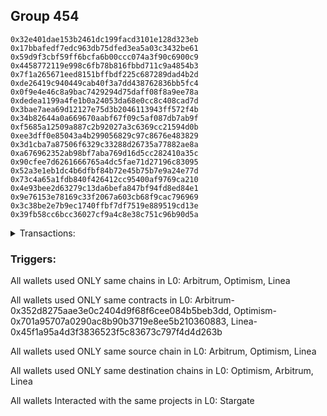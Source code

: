 ## Group 454

```0x0dc59fc2c4a01a109b996ab2f3675f381e16e033
0x32e401dae153b2461dc199facd3101e128d323eb
0x17bbafedf7edc963db75dfed3ea5a03c3432be61
0x59d9f3cbf59ff6bcfa6b00ccc074a3f90c6900c9
0x4458772119e998c6fb78b816fbbd711c9a4854b3
0x7f1a265671eed8151bffbdf225c687289dad4b2d
0xde26419c940449cab40f3a7dd438762836bb5fc4
0x0f9e4e46c8a9bac7429294d75daff08f8a9ee78a
0xdedea1199a4fe1b0a24053da68e0cc8c408cad7d
0x3bae7aea69d12127e75d3b2046113943ff572f4b
0x34b82644a0a669670aabf67f09c5af087db7ab9f
0xf5685a12509a887c2b92027a3c6369cc21594d0b
0xee3dff0e85043a4b299056829c97c8676e483829
0x3d1cba7a87506f6329c33288d26735a77882ae8a
0xa676962352ab98bf7aba769d16d5cc282410a35c
0x90cfee7d6261666765a4dc5fae71d27196c83095
0x52a3e1eb1dc4b6dfbf84b72e45b75b7e9a24e77d
0x73c4a65a1fdb840f426412cc95400af9769ca210
0x4e93bee2d63279c13da6befa847bf94fd8ed84e1
0x9e76153e78169c33f2067a603cb68f9cac796969
0x3c38be2e7b9ec1740ffbf7df7519e889519cd13e
0x39fb58cc6bcc36027cf9a4c8e38c751c96b90d5a
```
<details>
<summary>Transactions:</summary>

Hashes: 

Wallet: 0x0dc59fc2c4a01a109b996ab2f3675f381e16e033

       Hash: 0xbda322b9a95d2430aa815d4866fc13a61967e449c3508beee1a7a0d2dc1bb27a
         - source chain: Arbitrum
         - destination chain: Optimism
         - project: Stargate
         - contract: 0x352d8275aae3e0c2404d9f68f6cee084b5beb3dd
         - value USD: 84.067376823
       Hash: 0x27ebff465b963be57e94f02b296d888cd49659b0e385c6fb1eff070d193f14ce
         - source chain: Optimism
         - destination chain: Arbitrum
         - project: Stargate
         - contract: 0x701a95707a0290ac8b90b3719e8ee5b210360883
         - value USD: 62.851513696
       Hash: 0xe39e86b359b18c3667287f3bd730d12a809e9d3c5c2616cf4bc9ca2dffd5fe72
         - source chain: Arbitrum
         - destination chain: Optimism
         - project: Stargate
         - contract: 0x352d8275aae3e0c2404d9f68f6cee084b5beb3dd
         - value USD: 69.262746998
       Hash: 0x28183c75424164862fb6d3f6c404d8a5e997f810046ad50cf1c84bcbd1823819
         - source chain: Arbitrum
         - destination chain: Optimism
         - project: Stargate
         - contract: 0x352d8275aae3e0c2404d9f68f6cee084b5beb3dd
         - value USD: 764.629301806
       Hash: 0x6592449d3838eae8d13720f2434eae21ce957da64b3fbec5f45b229b5f7ada0f
         - source chain: Optimism
         - destination chain: Arbitrum
         - project: Stargate
         - contract: 0x701a95707a0290ac8b90b3719e8ee5b210360883
         - value USD: 737.972095389
       Hash: 0x0ecc4beb1ddf1392ad02e6234a385a052424c40abd3aaa72ddd53cce5b2c35ee
         - source chain: Linea
         - destination chain: Arbitrum
         - project: Stargate
         - contract: 0x45f1a95a4d3f3836523f5c83673c797f4d4d263b
         - value USD: 653.962409442
       Hash: 0xc14cf0686ffd6f58d87336ffd7bc86fa8b01c80652f3ec3ea9f5927885c44eee
         - source chain: Linea
         - destination chain: Arbitrum
         - project: Stargate
         - contract: 0x45f1a95a4d3f3836523f5c83673c797f4d4d263b
         - value USD: 28.134121296
       Hash: 0x9870f6cbfde8e49257d9187dfe5d0b029f90190b0cdd063cb54311b365825101
         - source chain: Arbitrum
         - destination chain: Linea
         - project: Stargate
         - contract: 0x352d8275aae3e0c2404d9f68f6cee084b5beb3dd
         - value USD: 29.145114421
       Hash: 0x314c6cc4487b27492ae5d106bff3389e41be0f1c3292199f0a76dd0a9da8971a
         - source chain: Arbitrum
         - destination chain: Linea
         - project: Stargate
         - contract: 0x352d8275aae3e0c2404d9f68f6cee084b5beb3dd
         - value USD: 75.194348755
Wallet: 0x32e401dae153b2461dc199facd3101e128d323eb

       Hash:0xa7df963ea1cd932ab533bf67c36316021882ee61ed3be29f8b73d9fff91f7c92
         - source chain: Arbitrum
         - destination chain: Optimism
         - project: Stargate
         - contract: 0x352d8275aae3e0c2404d9f68f6cee084b5beb3dd
         - value USD: 483.387416734
       Hash:0x36b42daee56d68f7eeea3d0dad5467ff1d67bb81d5b1ea4e5026811b52ff64a6
         - source chain: Optimism
         - destination chain: Arbitrum
         - project: Stargate
         - contract: 0x701a95707a0290ac8b90b3719e8ee5b210360883
         - value USD: 279.378143809
       Hash:0xbfa125a2e3a0b50c3515b1bdb2076be5b128b337ee2953957f42e220cd265b04
         - source chain: Arbitrum
         - destination chain: Optimism
         - project: Stargate
         - contract: 0x352d8275aae3e0c2404d9f68f6cee084b5beb3dd
         - value USD: 270.594688843
       Hash:0xcdd74c843dcc8b7e0ce94e1a5fbe6f39c484bbde73514fac6aa44d0a9e273381
         - source chain: Optimism
         - destination chain: Arbitrum
         - project: Stargate
         - contract: 0x701a95707a0290ac8b90b3719e8ee5b210360883
         - value USD: 287.321205468
       Hash:0x3ec8c1626fc81c1025fe61c05f37e8d6d3d0fee4082689dc4c265dc6cfe2eaff
         - source chain: Arbitrum
         - destination chain: Optimism
         - project: Stargate
         - contract: 0x352d8275aae3e0c2404d9f68f6cee084b5beb3dd
         - value USD: 309.859657625
       Hash:0x48bc92a2cb326f6e773153fc9b5bb09d9e1da868eaa395c87bc6fa2fb099eb45
         - source chain: Arbitrum
         - destination chain: Optimism
         - project: Stargate
         - contract: 0x352d8275aae3e0c2404d9f68f6cee084b5beb3dd
         - value USD: 832.381265257
       Hash:0x802517abf8fabe9c7e208ee2800bb02de6fcfabce8e0b8002f0c8db9ee792e3a
         - source chain: Optimism
         - destination chain: Arbitrum
         - project: Stargate
         - contract: 0x701a95707a0290ac8b90b3719e8ee5b210360883
         - value USD: 803.191710809
       Hash:0xa238c8026e95cc383b7b275b5c9da52e278a4c4f25e5b53fb747ebdfe1a0b2a7
         - source chain: Linea
         - destination chain: Arbitrum
         - project: Stargate
         - contract: 0x45f1a95a4d3f3836523f5c83673c797f4d4d263b
         - value USD: 770.854241082
       Hash:0x74de8bbc412f3fc10020f1dc039c96a09c5fc31f83ba43927136cff1842f4d2c
         - source chain: Linea
         - destination chain: Arbitrum
         - project: Stargate
         - contract: 0x45f1a95a4d3f3836523f5c83673c797f4d4d263b
         - value USD: 27.353663297
       Hash:0x9fd4223a0f6c8a49f34bfaacf882dfcff101600cdc99c785d14c871df1045fc4
         - source chain: Arbitrum
         - destination chain: Linea
         - project: Stargate
         - contract: 0x352d8275aae3e0c2404d9f68f6cee084b5beb3dd
         - value USD: 25.294566764
       Hash:0xff9e5e5b22e2ef5f27b693f5eeecd50df0deaba80c6b6571894b862da67bbeca
         - source chain: Arbitrum
         - destination chain: Linea
         - project: Stargate
         - contract: 0x352d8275aae3e0c2404d9f68f6cee084b5beb3dd
         - value USD: 59.958350234
Wallet: 0x17bbafedf7edc963db75dfed3ea5a03c3432be61

       Hash:0x1c65855df9060767f79e0584baad140dff3d3e27d8c492e010580977c8ce082e
         - source chain: Arbitrum
         - destination chain: Optimism
         - project: Stargate
         - contract: 0x352d8275aae3e0c2404d9f68f6cee084b5beb3dd
         - value USD: 420.336884116
       Hash:0xc4c030718d6827e5765b9a53731fbd34240eff2dcb62f4f949521d4c6c2dac19
         - source chain: Optimism
         - destination chain: Arbitrum
         - project: Stargate
         - contract: 0x701a95707a0290ac8b90b3719e8ee5b210360883
         - value USD: 186.252095873
       Hash:0xe43b7515effc83cbd521cfbc7f2c5f4ad766e2198c8e7a77ed5cfc488a330a15
         - source chain: Arbitrum
         - destination chain: Optimism
         - project: Stargate
         - contract: 0x352d8275aae3e0c2404d9f68f6cee084b5beb3dd
         - value USD: 223.940432146
       Hash:0xaf7057ef99b41d3ab30ddaf6ab21c4230aeaafe98e7fad4a981f4c64f4930cf5
         - source chain: Optimism
         - destination chain: Arbitrum
         - project: Stargate
         - contract: 0x701a95707a0290ac8b90b3719e8ee5b210360883
         - value USD: 269.363630126
       Hash:0x3754ef4ff9101d7dd0c70ed7a36c968ff3683e172585ff8e42a99ddcb0eaf400
         - source chain: Arbitrum
         - destination chain: Optimism
         - project: Stargate
         - contract: 0x352d8275aae3e0c2404d9f68f6cee084b5beb3dd
         - value USD: 300.746138283
       Hash:0x0e70ef1dcdf35cdf43fb6ce23ff997bc4555ee080488c361f2c3ab427ff95441
         - source chain: Arbitrum
         - destination chain: Optimism
         - project: Stargate
         - contract: 0x352d8275aae3e0c2404d9f68f6cee084b5beb3dd
         - value USD: 764.629301806
       Hash:0x91461d5d311593fc939879cbe7fffa0d3fd1563478d3432104b092f0dadeb2a2
         - source chain: Optimism
         - destination chain: Arbitrum
         - project: Stargate
         - contract: 0x701a95707a0290ac8b90b3719e8ee5b210360883
         - value USD: 741.709609167
       Hash:0x32e8ec9971d2f709a08256141c885715a0f0ec7d35d945b0c5e31db9ad537beb
         - source chain: Linea
         - destination chain: Arbitrum
         - project: Stargate
         - contract: 0x45f1a95a4d3f3836523f5c83673c797f4d4d263b
         - value USD: 666.599364214
       Hash:0x7ed638a0083b057afb4aa93a2cf8b3217cda58d6326a5a413162979531993816
         - source chain: Linea
         - destination chain: Arbitrum
         - project: Stargate
         - contract: 0x45f1a95a4d3f3836523f5c83673c797f4d4d263b
         - value USD: 28.916351187
       Hash:0x6b088ceaad1fc1f75c506b1233f55613ade9cda12cb4d266f359ccec12ea6443
         - source chain: Arbitrum
         - destination chain: Linea
         - project: Stargate
         - contract: 0x352d8275aae3e0c2404d9f68f6cee084b5beb3dd
         - value USD: 26.282936975
       Hash:0x4ff494b2122d457b679a172a354c827427119a2a1ed4e3d9c00efb6ba279370c
         - source chain: Arbitrum
         - destination chain: Linea
         - project: Stargate
         - contract: 0x352d8275aae3e0c2404d9f68f6cee084b5beb3dd
         - value USD: 54.041937413
Wallet: 0x59d9f3cbf59ff6bcfa6b00ccc074a3f90c6900c9

       Hash:0x43a776632a1c837998e99eda239c628b6b26bcb8d356e6cd87873fd7f2d4ec11
         - source chain: Arbitrum
         - destination chain: Optimism
         - project: Stargate
         - contract: 0x352d8275aae3e0c2404d9f68f6cee084b5beb3dd
         - value USD: 399.320039911
       Hash:0xc1d9de4c9620fc80fcbded472cb03fa40952fd3aea849573d98ad2924acd5243
         - source chain: Optimism
         - destination chain: Arbitrum
         - project: Stargate
         - contract: 0x701a95707a0290ac8b90b3719e8ee5b210360883
         - value USD: 204.87730546
       Hash:0x965297366703bdfd80f7d20c52e9f5749087d96ee0f0ad4ffa084c037a8d00e1
         - source chain: Arbitrum
         - destination chain: Optimism
         - project: Stargate
         - contract: 0x352d8275aae3e0c2404d9f68f6cee084b5beb3dd
         - value USD: 205.278729467
       Hash:0xae3ad15c5bfe9b9b0e457fdd2a7fa2c1bba6430a4b24b0088570d9f9f7187376
         - source chain: Optimism
         - destination chain: Arbitrum
         - project: Stargate
         - contract: 0x701a95707a0290ac8b90b3719e8ee5b210360883
         - value USD: 224.469691772
       Hash:0x9a4ffe75e3cef12d861b9f0de0e5f52d3278dae146097252e6efdce796b24202
         - source chain: Arbitrum
         - destination chain: Optimism
         - project: Stargate
         - contract: 0x352d8275aae3e0c2404d9f68f6cee084b5beb3dd
         - value USD: 229.660687416
       Hash:0x9b8e1f83b76d80ce6711dd98362c242b87006d89fd20c1c93ab18c7d49d612f3
         - source chain: Arbitrum
         - destination chain: Optimism
         - project: Stargate
         - contract: 0x352d8275aae3e0c2404d9f68f6cee084b5beb3dd
         - value USD: 810.119905837
       Hash:0x29eda59f804ae4f7cb94425016bac7b3f8c656b7c30d9ff5f70abcedbee566e2
         - source chain: Optimism
         - destination chain: Arbitrum
         - project: Stargate
         - contract: 0x701a95707a0290ac8b90b3719e8ee5b210360883
         - value USD: 781.701006587
       Hash:0xe961bb78c2367d3776b9950712a7ea60ee3f924f8876b83ff8903057c9f8c2d1
         - source chain: Linea
         - destination chain: Arbitrum
         - project: Stargate
         - contract: 0x45f1a95a4d3f3836523f5c83673c797f4d4d263b
         - value USD: 687.134415718
       Hash:0xaa758146239690de3b02cf26d6d29140b2928989687bd2b10a9d02fb425b4f0e
         - source chain: Linea
         - destination chain: Arbitrum
         - project: Stargate
         - contract: 0x45f1a95a4d3f3836523f5c83673c797f4d4d263b
         - value USD: 27.353132997
       Hash:0xd93a9a0f789bd89bd98f0b99429d450a38562b7660e915efdd52d6d27fdce22e
         - source chain: Arbitrum
         - destination chain: Linea
         - project: Stargate
         - contract: 0x352d8275aae3e0c2404d9f68f6cee084b5beb3dd
         - value USD: 25.954289072
       Hash:0x3f2753aed69dcf199aaa41baa206d88ff3bbf9c1712dd95bae4263528ed5f640
         - source chain: Arbitrum
         - destination chain: Linea
         - project: Stargate
         - contract: 0x352d8275aae3e0c2404d9f68f6cee084b5beb3dd
         - value USD: 68.301223619
Wallet: 0x4458772119e998c6fb78b816fbbd711c9a4854b3

       Hash:0x3f73e506f1a28f64c3e68f81f0364d765632bcc3df42869932222e2c5740a1b0
         - source chain: Arbitrum
         - destination chain: Optimism
         - project: Stargate
         - contract: 0x352d8275aae3e0c2404d9f68f6cee084b5beb3dd
         - value USD: 483.387416734
       Hash:0x83ab0ca59dc42eb0c6f1a89f1ad16241110af66fad99878296f1a0e2897eba16
         - source chain: Optimism
         - destination chain: Arbitrum
         - project: Stargate
         - contract: 0x701a95707a0290ac8b90b3719e8ee5b210360883
         - value USD: 279.378143809
       Hash:0x3982dc95c3ea01a8824b489efa35e15bc964d1ce2cfef8e0c9a8a77a1a180d88
         - source chain: Arbitrum
         - destination chain: Optimism
         - project: Stargate
         - contract: 0x352d8275aae3e0c2404d9f68f6cee084b5beb3dd
         - value USD: 279.925540182
       Hash:0x3839ddac678b8eb040c3659eab6fe83ef817e5d539ae1fb7ce41baedcd803cc7
         - source chain: Optimism
         - destination chain: Arbitrum
         - project: Stargate
         - contract: 0x701a95707a0290ac8b90b3719e8ee5b210360883
         - value USD: 287.321205468
       Hash:0xe4f2d918eacf3acee78fa6eb8a73ce2c2e14990c72de36a122ca0ef1661364b3
         - source chain: Arbitrum
         - destination chain: Optimism
         - project: Stargate
         - contract: 0x352d8275aae3e0c2404d9f68f6cee084b5beb3dd
         - value USD: 300.746138283
       Hash:0x115410159ab9f98499cbde168d80678b50db3c8e748e9f7660940bce83b2aece
         - source chain: Arbitrum
         - destination chain: Optimism
         - project: Stargate
         - contract: 0x352d8275aae3e0c2404d9f68f6cee084b5beb3dd
         - value USD: 809.152020645
       Hash:0x4d49fb793782d8404ee69513c7a8bb1207f185847b554b25c9c13065c07cac69
         - source chain: Optimism
         - destination chain: Arbitrum
         - project: Stargate
         - contract: 0x701a95707a0290ac8b90b3719e8ee5b210360883
         - value USD: 782.822260721
       Hash:0xbce7219268df6a3f6b3082b36de13c968100db8265c622a734e8e2fd58fd12d1
         - source chain: Linea
         - destination chain: Arbitrum
         - project: Stargate
         - contract: 0x45f1a95a4d3f3836523f5c83673c797f4d4d263b
         - value USD: 742.421092845
       Hash:0xae829cd0ab5e9d831fde948e203135b060a54f1fe17e0084c8c497ee391f0533
         - source chain: Linea
         - destination chain: Arbitrum
         - project: Stargate
         - contract: 0x45f1a95a4d3f3836523f5c83673c797f4d4d263b
         - value USD: 28.916167292
       Hash:0x41dbac8153bb2d1605681475fb8331550647c37cc8e761dd5071abde22a135f6
         - source chain: Arbitrum
         - destination chain: Linea
         - project: Stargate
         - contract: 0x352d8275aae3e0c2404d9f68f6cee084b5beb3dd
         - value USD: 29.496052054
       Hash:0xd4eb4bd4bea7069fd00a5c319c9268169d7adec62337522bad96983f551e2430
         - source chain: Arbitrum
         - destination chain: Linea
         - project: Stargate
         - contract: 0x352d8275aae3e0c2404d9f68f6cee084b5beb3dd
         - value USD: 68.485455916
Wallet: 0x7f1a265671eed8151bffbdf225c687289dad4b2d

       Hash:0xf98d6e70fbc51d052a1bd876a6162084c0e99e005488947452bec8baf1e2d9e3
         - source chain: Arbitrum
         - destination chain: Optimism
         - project: Stargate
         - contract: 0x352d8275aae3e0c2404d9f68f6cee084b5beb3dd
         - value USD: 336.269507293
       Hash:0x048f3f3432a562c49aa7f91caf77eeb245d410125ffe6f600ad7eede2df7d02e
         - source chain: Optimism
         - destination chain: Arbitrum
         - project: Stargate
         - contract: 0x701a95707a0290ac8b90b3719e8ee5b210360883
         - value USD: 167.626886286
       Hash:0xe642a95c17ee4d6ec97e50f6fa59a3f70e9079211ab9efac3655f73e6af76a07
         - source chain: Arbitrum
         - destination chain: Optimism
         - project: Stargate
         - contract: 0x352d8275aae3e0c2404d9f68f6cee084b5beb3dd
         - value USD: 149.29362143
       Hash:0xc46174ef058a8e3373af7f84e6a1ae58e3934e99b7e6c14074b90eff243d66bd
         - source chain: Optimism
         - destination chain: Arbitrum
         - project: Stargate
         - contract: 0x701a95707a0290ac8b90b3719e8ee5b210360883
         - value USD: 161.618178076
       Hash:0xd495150d4fb8601d2c6361ad3087d2769a63015d95cd463b7807bedbb914a051
         - source chain: Arbitrum
         - destination chain: Optimism
         - project: Stargate
         - contract: 0x352d8275aae3e0c2404d9f68f6cee084b5beb3dd
         - value USD: 182.270386838
       Hash:0x2393f52cfbb592ea62a97e1f210e1d7fa593675acc285b42209704695464bf2e
         - source chain: Arbitrum
         - destination chain: Optimism
         - project: Stargate
         - contract: 0x352d8275aae3e0c2404d9f68f6cee084b5beb3dd
         - value USD: 617.510752598
       Hash:0x1ebdb75ad527130f51cbde028b04dfe37a843f5304f5e26d43b4c43b436c8571
         - source chain: Optimism
         - destination chain: Arbitrum
         - project: Stargate
         - contract: 0x701a95707a0290ac8b90b3719e8ee5b210360883
         - value USD: 598.936582862
       Hash:0x5232969108e8b2a9477a5a9a9c609d2544371fedb8001ebb9d19ddd02f5c3eae
         - source chain: Linea
         - destination chain: Arbitrum
         - project: Stargate
         - contract: 0x45f1a95a4d3f3836523f5c83673c797f4d4d263b
         - value USD: 695.032512451
       Hash:0xc45d265a7c74293b5e1f3d85203a253ccd63ea62d0b3a51f04a0a1c62a9a055d
         - source chain: Linea
         - destination chain: Arbitrum
         - project: Stargate
         - contract: 0x45f1a95a4d3f3836523f5c83673c797f4d4d263b
         - value USD: 28.133841439
       Hash:0x6f4fcb378c316e5fb99e8246dc24af37ecdb74c6a7427b85d669388471dc8708
         - source chain: Arbitrum
         - destination chain: Linea
         - project: Stargate
         - contract: 0x352d8275aae3e0c2404d9f68f6cee084b5beb3dd
         - value USD: 29.86580507
       Hash:0xa9d85d5de4ef5642d3980fdb1be17bd43ce14ef5a3446ee118523b382e1c6910
         - source chain: Arbitrum
         - destination chain: Linea
         - project: Stargate
         - contract: 0x352d8275aae3e0c2404d9f68f6cee084b5beb3dd
         - value USD: 63.3786122
Wallet: 0xde26419c940449cab40f3a7dd438762836bb5fc4

       Hash:0xf56f8351abd811cd980cbe24a496667ce23d76a9ac7d3658fad3639b1af4be73
         - source chain: Arbitrum
         - destination chain: Optimism
         - project: Stargate
         - contract: 0x352d8275aae3e0c2404d9f68f6cee084b5beb3dd
         - value USD: 336.269507293
       Hash:0x9c598acbd8797651064338b5e0120f9f7624c3d51b5203170bcc16931559af7e
         - source chain: Optimism
         - destination chain: Arbitrum
         - project: Stargate
         - contract: 0x701a95707a0290ac8b90b3719e8ee5b210360883
         - value USD: 167.626886286
       Hash:0x640942159301b42bfaa5e59414004c5a554ef77cdbcaf220661a2eb1030fecbf
         - source chain: Arbitrum
         - destination chain: Optimism
         - project: Stargate
         - contract: 0x352d8275aae3e0c2404d9f68f6cee084b5beb3dd
         - value USD: 223.940432146
       Hash:0x6259d732786e22153be1e0c9068ee7c3ad9d1942a959ada59e798fbf25d53c5e
         - source chain: Optimism
         - destination chain: Arbitrum
         - project: Stargate
         - contract: 0x701a95707a0290ac8b90b3719e8ee5b210360883
         - value USD: 233.448479443
       Hash:0x05c70c01845c5b43341543bcf956ce1079faa9f9922f052c4fae51c38aab222f
         - source chain: Arbitrum
         - destination chain: Optimism
         - project: Stargate
         - contract: 0x352d8275aae3e0c2404d9f68f6cee084b5beb3dd
         - value USD: 240.596910626
       Hash:0xde7f1ff2ae8924ece391e98b82378bb6e4da213036c0e1b29842197aa3e5b7c4
         - source chain: Arbitrum
         - destination chain: Optimism
         - project: Stargate
         - contract: 0x352d8275aae3e0c2404d9f68f6cee084b5beb3dd
         - value USD: 722.042353351
       Hash:0xe903d3cc88d423683d46a2c9eac971a643d4304b26deaa806b346b844ff29dc0
         - source chain: Optimism
         - destination chain: Arbitrum
         - project: Stargate
         - contract: 0x701a95707a0290ac8b90b3719e8ee5b210360883
         - value USD: 698.728200724
       Hash:0x537482f816980f331c027653b5e48c4051cad4b2df045595f4c5e63914449de4
         - source chain: Linea
         - destination chain: Arbitrum
         - project: Stargate
         - contract: 0x45f1a95a4d3f3836523f5c83673c797f4d4d263b
         - value USD: 778.752337814
       Hash:0xbbdac03757a60ad118be21ac899ec2241d4be3a0a91d10b88c5d607742f4632d
         - source chain: Linea
         - destination chain: Arbitrum
         - project: Stargate
         - contract: 0x45f1a95a4d3f3836523f5c83673c797f4d4d263b
         - value USD: 27.352354505
       Hash:0x6674d5165f4efab477e1f1497763a52ad1ea604fa685949e81744b6696cf08bd
         - source chain: Arbitrum
         - destination chain: Linea
         - project: Stargate
         - contract: 0x352d8275aae3e0c2404d9f68f6cee084b5beb3dd
         - value USD: 27.231503994
       Hash:0x43f3e3ecd6a9f59a88d71f220f5545ef435f11f695f617a1e35b58743199baf6
         - source chain: Arbitrum
         - destination chain: Linea
         - project: Stargate
         - contract: 0x352d8275aae3e0c2404d9f68f6cee084b5beb3dd
         - value USD: 68.136825968
Wallet: 0x0f9e4e46c8a9bac7429294d75daff08f8a9ee78a

       Hash:0xa0f0aba840946bfa8db271d688f81f90e9eb1e6c3aff8d706e55a4af4c823c9a
         - source chain: Arbitrum
         - destination chain: Optimism
         - project: Stargate
         - contract: 0x352d8275aae3e0c2404d9f68f6cee084b5beb3dd
         - value USD: 483.387416734
       Hash:0x465d60deebaec8b061b41642f40cfd351072abcc084e99bc928e59a337b0f86f
         - source chain: Optimism
         - destination chain: Arbitrum
         - project: Stargate
         - contract: 0x701a95707a0290ac8b90b3719e8ee5b210360883
         - value USD: 279.378143809
       Hash:0xf0499a8d25ddb720253509c67e862826f122b737ff1a717d3e8a1ad335133b19
         - source chain: Arbitrum
         - destination chain: Optimism
         - project: Stargate
         - contract: 0x352d8275aae3e0c2404d9f68f6cee084b5beb3dd
         - value USD: 289.256391521
       Hash:0xbdec31e5b591c960bc0b7aa387e8907aa34f07e591e95836d16571f00a1b4eb7
         - source chain: Optimism
         - destination chain: Arbitrum
         - project: Stargate
         - contract: 0x701a95707a0290ac8b90b3719e8ee5b210360883
         - value USD: 296.299993139
       Hash:0xe1e2692f5bf6c238050e963bd04d02d67bdd828202a3ceb60014a31d3904fb17
         - source chain: Arbitrum
         - destination chain: Optimism
         - project: Stargate
         - contract: 0x352d8275aae3e0c2404d9f68f6cee084b5beb3dd
         - value USD: 302.568842151
       Hash:0x666a835c8869cfc08bb280519aed0e96c4db80c2d46d9b1a5c89c95389fd67e6
         - source chain: Arbitrum
         - destination chain: Optimism
         - project: Stargate
         - contract: 0x352d8275aae3e0c2404d9f68f6cee084b5beb3dd
         - value USD: 646.547308362
       Hash:0x95eeaa444e3d3f8fb4cdb5016c9e7908bb5225791138ab05f39e61eccb59b08c
         - source chain: Optimism
         - destination chain: Arbitrum
         - project: Stargate
         - contract: 0x701a95707a0290ac8b90b3719e8ee5b210360883
         - value USD: 623.977925172
       Hash:0x71a2a0d7a8d814baf5282502062e0892d4c760447da4ffd0b598a8605785671d
         - source chain: Linea
         - destination chain: Arbitrum
         - project: Stargate
         - contract: 0x45f1a95a4d3f3836523f5c83673c797f4d4d263b
         - value USD: 691.873273758
       Hash:0xed1c3b65d0aedda73ced5915ecaf082112e53cd7c9f12bb09592c640a0c342ee
         - source chain: Linea
         - destination chain: Arbitrum
         - project: Stargate
         - contract: 0x45f1a95a4d3f3836523f5c83673c797f4d4d263b
         - value USD: 28.133839613
       Hash:0xde0122a699a20a7042744f84c86daa8195081c3faf4fc5a9ac1c7cea468725cb
         - source chain: Arbitrum
         - destination chain: Linea
         - project: Stargate
         - contract: 0x352d8275aae3e0c2404d9f68f6cee084b5beb3dd
         - value USD: 28.608526594
       Hash:0x013badf0de11de574ce79235441a30788557d8baa15cf8497767e43f7a7ab6fa
         - source chain: Arbitrum
         - destination chain: Linea
         - project: Stargate
         - contract: 0x352d8275aae3e0c2404d9f68f6cee084b5beb3dd
         - value USD: 77.130782502
Wallet: 0xdedea1199a4fe1b0a24053da68e0cc8c408cad7d

       Hash:0xc427a7d27c9023a320fcef3e85265348649265ea6a9e1f9165d2f066da1506ff
         - source chain: Arbitrum
         - destination chain: Optimism
         - project: Stargate
         - contract: 0x352d8275aae3e0c2404d9f68f6cee084b5beb3dd
         - value USD: 336.269507293
       Hash:0x46d47ee333337c339e8b455721598a3919073c6eba39065c2d14723ab245a074
         - source chain: Optimism
         - destination chain: Arbitrum
         - project: Stargate
         - contract: 0x701a95707a0290ac8b90b3719e8ee5b210360883
         - value USD: 167.626886286
       Hash:0x6444cfcfbadb7f540132d75fc9f350735b039c37d522579eab6e9a06af39e289
         - source chain: Arbitrum
         - destination chain: Optimism
         - project: Stargate
         - contract: 0x352d8275aae3e0c2404d9f68f6cee084b5beb3dd
         - value USD: 223.940432146
       Hash:0x9baca899a79e50bc0ebc39d6dabe2af9de28822afe5c24b800ecacdec55c4f35
         - source chain: Optimism
         - destination chain: Arbitrum
         - project: Stargate
         - contract: 0x701a95707a0290ac8b90b3719e8ee5b210360883
         - value USD: 233.448479443
       Hash:0xa0a1386b7ad466834ff9388304e49c5801d52cae1cf906f4b1302a148c22e805
         - source chain: Arbitrum
         - destination chain: Optimism
         - project: Stargate
         - contract: 0x352d8275aae3e0c2404d9f68f6cee084b5beb3dd
         - value USD: 240.596910626
       Hash:0xfe52cba95321233cab0ad13b87c4599c8516709d7483848d01db5da6207ee04c
         - source chain: Arbitrum
         - destination chain: Optimism
         - project: Stargate
         - contract: 0x352d8275aae3e0c2404d9f68f6cee084b5beb3dd
         - value USD: 866.257246982
       Hash:0x314eda183c90120bfdb4c67d50d6551cf5edc82cbed3f8b16f22f7bea0221a90
         - source chain: Optimism
         - destination chain: Arbitrum
         - project: Stargate
         - contract: 0x701a95707a0290ac8b90b3719e8ee5b210360883
         - value USD: 835.894956363
       Hash:0x72c6e8f3ad004971b0c1e3203362543f6d434cb230ad997681491e098fb5fdd8
         - source chain: Linea
         - destination chain: Arbitrum
         - project: Stargate
         - contract: 0x45f1a95a4d3f3836523f5c83673c797f4d4d263b
         - value USD: 727.414709054
       Hash:0xb410b848434e5671ac3be1775d48e7bfa857437c6db50e755c52ee048993222c
         - source chain: Linea
         - destination chain: Arbitrum
         - project: Stargate
         - contract: 0x45f1a95a4d3f3836523f5c83673c797f4d4d263b
         - value USD: 27.352256335
       Hash:0x8a1a1807d578a524898e35a9985b6522031a9523424206d82f74fd9917f953a5
         - source chain: Arbitrum
         - destination chain: Linea
         - project: Stargate
         - contract: 0x352d8275aae3e0c2404d9f68f6cee084b5beb3dd
         - value USD: 27.086829561
       Hash:0xe12919ad02b393b694f25ce982bb0e0ae6fd57f567f03075f4330a132c28f299
         - source chain: Arbitrum
         - destination chain: Linea
         - project: Stargate
         - contract: 0x352d8275aae3e0c2404d9f68f6cee084b5beb3dd
         - value USD: 64.930777426
Wallet: 0x3bae7aea69d12127e75d3b2046113943ff572f4b

       Hash:0xbcc863446d439c93f45610e631f21a169bf848d6eebd63c918925bb77c10f9ee
         - source chain: Arbitrum
         - destination chain: Optimism
         - project: Stargate
         - contract: 0x352d8275aae3e0c2404d9f68f6cee084b5beb3dd
         - value USD: 399.320039911
       Hash:0xa41611a7f8fa9bcb88284149280712a154a02dca81c156994a52a266ee518333
         - source chain: Optimism
         - destination chain: Arbitrum
         - project: Stargate
         - contract: 0x701a95707a0290ac8b90b3719e8ee5b210360883
         - value USD: 186.252095873
       Hash:0xb55cb2cb510d23540b7e732ecb3cf50f5b8b8645dc45e43cb988fbcbb0158c97
         - source chain: Arbitrum
         - destination chain: Optimism
         - project: Stargate
         - contract: 0x352d8275aae3e0c2404d9f68f6cee084b5beb3dd
         - value USD: 167.955324109
       Hash:0x11d90f573bf6be1e9d2ee53b8b610f798549bc06131b549b71a4e4b3855a67d7
         - source chain: Optimism
         - destination chain: Arbitrum
         - project: Stargate
         - contract: 0x701a95707a0290ac8b90b3719e8ee5b210360883
         - value USD: 197.533328759
       Hash:0x0c92eb633a2779ed40aa491c0ab0c28cb0bea2e013e285ccd0c1031a3961d2e7
         - source chain: Arbitrum
         - destination chain: Optimism
         - project: Stargate
         - contract: 0x352d8275aae3e0c2404d9f68f6cee084b5beb3dd
         - value USD: 222.369871942
       Hash:0xe82da9d81fdb5f41a2814e52de7bfa661684844c34c790af63b314dff5691fde
         - source chain: Arbitrum
         - destination chain: Optimism
         - project: Stargate
         - contract: 0x352d8275aae3e0c2404d9f68f6cee084b5beb3dd
         - value USD: 816.895102182
       Hash:0xb3531a6bc5547ec5d32c5a93fcb96d26e8539114ea86e5b82b70c507c450a830
         - source chain: Optimism
         - destination chain: Arbitrum
         - project: Stargate
         - contract: 0x701a95707a0290ac8b90b3719e8ee5b210360883
         - value USD: 790.110412587
       Hash:0x96d086237ec76f42f7f0afa7d4cf7a2a8f2aaa8aa0d3dda10d4f8d5735136ed3
         - source chain: Linea
         - destination chain: Arbitrum
         - project: Stargate
         - contract: 0x45f1a95a4d3f3836523f5c83673c797f4d4d263b
         - value USD: 777.172718468
       Hash:0x878be6928cffadd799f633ea377644fe97d497d22d8ede7fa5a162ac153ef72e
         - source chain: Arbitrum
         - destination chain: Linea
         - project: Stargate
         - contract: 0x352d8275aae3e0c2404d9f68f6cee084b5beb3dd
         - value USD: 28.898026797
       Hash:0x425654e72bb45653f8e071e4b2db4ec2814b69b3fded71cc699ce77bf802afd2
         - source chain: Arbitrum
         - destination chain: Linea
         - project: Stargate
         - contract: 0x352d8275aae3e0c2404d9f68f6cee084b5beb3dd
         - value USD: 56.751116517
Wallet: 0x34b82644a0a669670aabf67f09c5af087db7ab9f

       Hash:0xc765fd7f63d10cb9388756fc5d0a58ab65ef64fca3216b9ec3da7e3ef5297d3a
         - source chain: Arbitrum
         - destination chain: Optimism
         - project: Stargate
         - contract: 0x352d8275aae3e0c2404d9f68f6cee084b5beb3dd
         - value USD: 399.320039911
       Hash:0x3ea22f1374149b360ee007abfb131492588914cb195605dd54d2e2d7abc19aeb
         - source chain: Optimism
         - destination chain: Arbitrum
         - project: Stargate
         - contract: 0x701a95707a0290ac8b90b3719e8ee5b210360883
         - value USD: 204.87730546
       Hash:0x6bae70f47eff8f16c8d5f549bd9ac2bc7ce5952196830a506c5111935a00c8f5
         - source chain: Arbitrum
         - destination chain: Optimism
         - project: Stargate
         - contract: 0x352d8275aae3e0c2404d9f68f6cee084b5beb3dd
         - value USD: 186.617026788
       Hash:0xe321aaee644c668d243b3f71579abba8779bb2606aeda795856b51f1bae60698
         - source chain: Optimism
         - destination chain: Arbitrum
         - project: Stargate
         - contract: 0x701a95707a0290ac8b90b3719e8ee5b210360883
         - value USD: 197.533328759
       Hash:0xceb9fe60197003b43f02c10d7a0546a980196042a0cea0683b45bd4b9f09a4f5
         - source chain: Arbitrum
         - destination chain: Optimism
         - project: Stargate
         - contract: 0x352d8275aae3e0c2404d9f68f6cee084b5beb3dd
         - value USD: 222.369871942
       Hash:0x0985abfe8088421aa3a0784d7e353921e8751bfa045634ed9cfb5086ad2fe809
         - source chain: Arbitrum
         - destination chain: Optimism
         - project: Stargate
         - contract: 0x352d8275aae3e0c2404d9f68f6cee084b5beb3dd
         - value USD: 799.473168723
       Hash:0x9c21daf5d3bbea45da869f0760554213e712deaeed0ac42fa7098254934c25c8
         - source chain: Optimism
         - destination chain: Arbitrum
         - project: Stargate
         - contract: 0x701a95707a0290ac8b90b3719e8ee5b210360883
         - value USD: 771.422843699
       Hash:0xa8f15b511c09602a95ae3b00a059af4e2a302c77be1fd247be23be500dcf394c
         - source chain: Linea
         - destination chain: Arbitrum
         - project: Stargate
         - contract: 0x45f1a95a4d3f3836523f5c83673c797f4d4d263b
         - value USD: 704.51022853
       Hash:0xb6a315a78370eb8f5a9e310a9d47b3d6d1b76d9596ab482cc94658b3456b6969
         - source chain: Arbitrum
         - destination chain: Linea
         - project: Stargate
         - contract: 0x352d8275aae3e0c2404d9f68f6cee084b5beb3dd
         - value USD: 26.365298889
       Hash:0x5a15b78214c5f2715336a4e0c906f8049b6bd09179c0dd5b0d1a8e887416e7d1
         - source chain: Arbitrum
         - destination chain: Linea
         - project: Stargate
         - contract: 0x352d8275aae3e0c2404d9f68f6cee084b5beb3dd
         - value USD: 72.630833766
Wallet: 0xf5685a12509a887c2b92027a3c6369cc21594d0b

       Hash:0x53931d096756ce9a9ecc5d56372bf30c7857877482c965de88800bb45bfdd1a2
         - source chain: Arbitrum
         - destination chain: Optimism
         - project: Stargate
         - contract: 0x352d8275aae3e0c2404d9f68f6cee084b5beb3dd
         - value USD: 399.320039911
       Hash:0x7c7345cd794c6e9ae73231afb88c94f63d1eedec850921f7fc446e8bab87d684
         - source chain: Optimism
         - destination chain: Arbitrum
         - project: Stargate
         - contract: 0x701a95707a0290ac8b90b3719e8ee5b210360883
         - value USD: 204.87730546
       Hash:0x33cb605f178e77cec68b643637ce013fb124786e01bd1de31c5ecead68c09e43
         - source chain: Arbitrum
         - destination chain: Optimism
         - project: Stargate
         - contract: 0x352d8275aae3e0c2404d9f68f6cee084b5beb3dd
         - value USD: 205.278729467
       Hash:0x9b524c38dc669600509f84b9e2ec1aded90eb19de08b46cdc4f9747a6722ce74
         - source chain: Optimism
         - destination chain: Arbitrum
         - project: Stargate
         - contract: 0x701a95707a0290ac8b90b3719e8ee5b210360883
         - value USD: 224.469691772
       Hash:0x8caba8f5c409bf4872ecd38511c67db3656a85c931024fd47d6558c34caad3a9
         - source chain: Arbitrum
         - destination chain: Optimism
         - project: Stargate
         - contract: 0x352d8275aae3e0c2404d9f68f6cee084b5beb3dd
         - value USD: 229.660687416
       Hash:0xd36dd316096f1dbe29fc1f7298f3e4439787b81b4d8fc010db577740cf1449e5
         - source chain: Arbitrum
         - destination chain: Optimism
         - project: Stargate
         - contract: 0x352d8275aae3e0c2404d9f68f6cee084b5beb3dd
         - value USD: 749.143138731
       Hash:0x4d09c495097dc1ee5a74dd41a64c13fa6b861ccde1ba48f914e642db4e4a1133
         - source chain: Optimism
         - destination chain: Arbitrum
         - project: Stargate
         - contract: 0x701a95707a0290ac8b90b3719e8ee5b210360883
         - value USD: 723.022040279
       Hash:0x03461348d5b015c74d9e3bd9b5b2c6d551edee1bb4da29e2727ec7e170c921e4
         - source chain: Linea
         - destination chain: Arbitrum
         - project: Stargate
         - contract: 0x45f1a95a4d3f3836523f5c83673c797f4d4d263b
         - value USD: 688.714035065
       Hash:0x673069499d642de1a0258affd36dbcc171c1f2da9f1ad00a1b98f541aef4ff06
         - source chain: Arbitrum
         - destination chain: Linea
         - project: Stargate
         - contract: 0x352d8275aae3e0c2404d9f68f6cee084b5beb3dd
         - value USD: 25.028197953
       Hash:0xbd45a0f131a12e5572aba17c613ab32db43a0c5aa6dd86585f0d3d76c0c3f479
         - source chain: Arbitrum
         - destination chain: Linea
         - project: Stargate
         - contract: 0x352d8275aae3e0c2404d9f68f6cee084b5beb3dd
         - value USD: 70.156527492
Wallet: 0xee3dff0e85043a4b299056829c97c8676e483829

       Hash:0x6cbfe457c8dc923f8df0ea9d868af7f9234caa1884245ef181751d5fe60de207
         - source chain: Arbitrum
         - destination chain: Optimism
         - project: Stargate
         - contract: 0x352d8275aae3e0c2404d9f68f6cee084b5beb3dd
         - value USD: 1050.355011753
       Hash:0xaa0ce98dd63f906548f0a54c40911d9f191cf6be70b01585cfcfa67e8d8138d6
         - source chain: Optimism
         - destination chain: Arbitrum
         - project: Stargate
         - contract: 0x701a95707a0290ac8b90b3719e8ee5b210360883
         - value USD: 745.008383492
       Hash:0x55b2b28225b2be75c5dd1fcfcbbb73cedef21d052c41df611ae8e2252a338360
         - source chain: Arbitrum
         - destination chain: Optimism
         - project: Stargate
         - contract: 0x352d8275aae3e0c2404d9f68f6cee084b5beb3dd
         - value USD: 746.468107152
       Hash:0x102bece04dc79c99c6dec47b8162a65f772a1ad89b164d3098bb441ec35f70cd
         - source chain: Optimism
         - destination chain: Arbitrum
         - project: Stargate
         - contract: 0x701a95707a0290ac8b90b3719e8ee5b210360883
         - value USD: 754.218164354
       Hash:0x04f586e90c91ff7ff9efb5a45c3670c0d0dfcb9fa593373824d7fb79fec9e5db
         - source chain: Arbitrum
         - destination chain: Optimism
         - project: Stargate
         - contract: 0x352d8275aae3e0c2404d9f68f6cee084b5beb3dd
         - value USD: 812.925925298
       Hash:0x1e88e5d6f68e712c8de934bb2ad5796b8b01f34ee18b3aff038de47025b90360
         - source chain: Arbitrum
         - destination chain: Optimism
         - project: Stargate
         - contract: 0x352d8275aae3e0c2404d9f68f6cee084b5beb3dd
         - value USD: 780.11546488
       Hash:0x1e70ec4cbb644899d10d03f5075bb393eb90cdf2a5b2302e3bbabe07b98229ef
         - source chain: Optimism
         - destination chain: Arbitrum
         - project: Stargate
         - contract: 0x701a95707a0290ac8b90b3719e8ee5b210360883
         - value USD: 755.164658766
       Hash:0xc2970ac7cc0b9a534fc0a698817722072fc63f4b0d4950a257dcd7929ca94bac
         - source chain: Linea
         - destination chain: Arbitrum
         - project: Stargate
         - contract: 0x45f1a95a4d3f3836523f5c83673c797f4d4d263b
         - value USD: 720.306421995
       Hash:0x2b4e4ec6546d08529ebcc6201b2075bbab66c17b7e4c49489a997b65feee1b4b
         - source chain: Linea
         - destination chain: Arbitrum
         - project: Stargate
         - contract: 0x45f1a95a4d3f3836523f5c83673c797f4d4d263b
         - value USD: 29.698806184
       Hash:0x4c1920d71b06d3bc18c4481ecb648bf48cc596d8360b59451b65661fd3d9d091
         - source chain: Arbitrum
         - destination chain: Linea
         - project: Stargate
         - contract: 0x352d8275aae3e0c2404d9f68f6cee084b5beb3dd
         - value USD: 30.03143483
       Hash:0xc834ad5a801ae151b97518e8aa2ee085e387ce72accb59073b545672d294e129
         - source chain: Arbitrum
         - destination chain: Linea
         - project: Stargate
         - contract: 0x352d8275aae3e0c2404d9f68f6cee084b5beb3dd
         - value USD: 69.793492114
Wallet: 0x3d1cba7a87506f6329c33288d26735a77882ae8a

       Hash:0x6671d476d29c93ee9368e62d78f2ad5f6b4f39069d368af8f43baf3727bfd007
         - source chain: Arbitrum
         - destination chain: Optimism
         - project: Stargate
         - contract: 0x352d8275aae3e0c2404d9f68f6cee084b5beb3dd
         - value USD: 1050.842210291
       Hash:0x1641506aebb06c80c3d47ddb305a862112771838c0142c43b0617e7b27d43181
         - source chain: Optimism
         - destination chain: Arbitrum
         - project: Stargate
         - contract: 0x701a95707a0290ac8b90b3719e8ee5b210360883
         - value USD: 745.008383492
       Hash:0x1dd1da4317a6bbc29447bce2c3263e610cf659f7101fe6f25ecd6f2207fde8b3
         - source chain: Arbitrum
         - destination chain: Optimism
         - project: Stargate
         - contract: 0x352d8275aae3e0c2404d9f68f6cee084b5beb3dd
         - value USD: 746.468107152
       Hash:0x22798c3947c75ce6f6b396e4869a4e55be45580a93bbf1ddf565db0d5b01ebb1
         - source chain: Optimism
         - destination chain: Arbitrum
         - project: Stargate
         - contract: 0x701a95707a0290ac8b90b3719e8ee5b210360883
         - value USD: 754.218164354
       Hash:0x76e83b84ad95dcc0b8d1356c8b44c4f019524d1142fbb2a294f064b995e4e8e2
         - source chain: Arbitrum
         - destination chain: Optimism
         - project: Stargate
         - contract: 0x352d8275aae3e0c2404d9f68f6cee084b5beb3dd
         - value USD: 812.925925298
       Hash:0x32da489b2f40c80249c784219d1a9706942a94ee1e4b4b87a1dac46fd3fbd164
         - source chain: Arbitrum
         - destination chain: Optimism
         - project: Stargate
         - contract: 0x352d8275aae3e0c2404d9f68f6cee084b5beb3dd
         - value USD: 772.372383343
       Hash:0x85608a53c9c458da16bb8d9f9d4b26b46b99383a2079b5b5fff15dbb8c9b66a1
         - source chain: Optimism
         - destination chain: Arbitrum
         - project: Stargate
         - contract: 0x701a95707a0290ac8b90b3719e8ee5b210360883
         - value USD: 750.119015167
       Hash:0x8025317610900393e1ec81a0d4d95a0787ee8b1ab212fd7107124c698b914954
         - source chain: Linea
         - destination chain: Arbitrum
         - project: Stargate
         - contract: 0x45f1a95a4d3f3836523f5c83673c797f4d4d263b
         - value USD: 646.06431271
       Hash:0xbaf87e57fd2de117914d39ca1e5ef4243e9b275bdef5e32ecfd5055b32fae25c
         - source chain: Linea
         - destination chain: Arbitrum
         - project: Stargate
         - contract: 0x45f1a95a4d3f3836523f5c83673c797f4d4d263b
         - value USD: 28.917224756
       Hash:0xeacae0fb3d2ab27cd95d2526d42bee6735bc89da0680a6a858a771830f243409
         - source chain: Arbitrum
         - destination chain: Linea
         - project: Stargate
         - contract: 0x352d8275aae3e0c2404d9f68f6cee084b5beb3dd
         - value USD: 26.550617784
       Hash:0x8a490361667821e578098fca4c8781b9ef25a769d11d58a8fa87bd26d134a307
         - source chain: Arbitrum
         - destination chain: Linea
         - project: Stargate
         - contract: 0x352d8275aae3e0c2404d9f68f6cee084b5beb3dd
         - value USD: 75.507644428
Wallet: 0xa676962352ab98bf7aba769d16d5cc282410a35c

       Hash:0x72706f676ec55b07ded0485ed9b3635c7dd757d2dca8dbf4fd61f4127384a132
         - source chain: Arbitrum
         - destination chain: Optimism
         - project: Stargate
         - contract: 0x352d8275aae3e0c2404d9f68f6cee084b5beb3dd
         - value USD: 1050.842210291
       Hash:0x46667ee88b99fa8e19ead26fc16902ff44b8d76b0f8a2b00a4a0665eda08e0e7
         - source chain: Optimism
         - destination chain: Arbitrum
         - project: Stargate
         - contract: 0x701a95707a0290ac8b90b3719e8ee5b210360883
         - value USD: 745.008383492
       Hash:0x8793540bd51b5269c94190b1be9a94e6088a29ac0d71b11670cb004894de8832
         - source chain: Arbitrum
         - destination chain: Optimism
         - project: Stargate
         - contract: 0x352d8275aae3e0c2404d9f68f6cee084b5beb3dd
         - value USD: 746.468107152
       Hash:0x80a021364107f890a18a5036a89ece066f9d30ef5bf67bc7eaa1ae7ae7c5a2b2
         - source chain: Optimism
         - destination chain: Arbitrum
         - project: Stargate
         - contract: 0x701a95707a0290ac8b90b3719e8ee5b210360883
         - value USD: 754.218164354
       Hash:0x34df8eeaca2be7be2706243afa5e6c230f8f5b335abd806ab2c021217909ac8b
         - source chain: Arbitrum
         - destination chain: Optimism
         - project: Stargate
         - contract: 0x352d8275aae3e0c2404d9f68f6cee084b5beb3dd
         - value USD: 812.925925298
       Hash:0x2267fd97ec9a0a6b9c69353daf888f40d511d79b3e27bcc3df06a52f8d9f5260
         - source chain: Arbitrum
         - destination chain: Optimism
         - project: Stargate
         - contract: 0x352d8275aae3e0c2404d9f68f6cee084b5beb3dd
         - value USD: 743.335827578
       Hash:0xf6cc98569aa019e2cdc893134e64ec782738098a9a1e6d099bfaaf87dfb1d7c0
         - source chain: Optimism
         - destination chain: Arbitrum
         - project: Stargate
         - contract: 0x701a95707a0290ac8b90b3719e8ee5b210360883
         - value USD: 720.218904946
       Hash:0x04e34db5827c4b480b2e7dfcb5e49eae4dcb350f244e05fae43269d4e6062e9d
         - source chain: Linea
         - destination chain: Arbitrum
         - project: Stargate
         - contract: 0x45f1a95a4d3f3836523f5c83673c797f4d4d263b
         - value USD: 652.382790096
       Hash:0x34a05ed722aa7703f8330c2dc6293fbf3af7140a83de7e1f1d0afbf5ce81c7ac
         - source chain: Linea
         - destination chain: Arbitrum
         - project: Stargate
         - contract: 0x45f1a95a4d3f3836523f5c83673c797f4d4d263b
         - value USD: 28.135711122
       Hash:0x122d21a7426416510f26836a9dc1593c85a5b9724e8f69309eaf583849cced04
         - source chain: Arbitrum
         - destination chain: Linea
         - project: Stargate
         - contract: 0x352d8275aae3e0c2404d9f68f6cee084b5beb3dd
         - value USD: 30.154045739
       Hash:0xf9827951b91f3e06855beec62ff4b7e0ee9a6cbd945cb5da00d9f3129118fc0b
         - source chain: Arbitrum
         - destination chain: Linea
         - project: Stargate
         - contract: 0x352d8275aae3e0c2404d9f68f6cee084b5beb3dd
         - value USD: 78.703532748
Wallet: 0x90cfee7d6261666765a4dc5fae71d27196c83095

       Hash:0x8919e5450c8a3ea3ca0906fca7deca9c2a7f69d1e80b3bf857c841ca63a7deec
         - source chain: Arbitrum
         - destination chain: Optimism
         - project: Stargate
         - contract: 0x352d8275aae3e0c2404d9f68f6cee084b5beb3dd
         - value USD: 630.505326175
       Hash:0xc6703b0b91e5862aa169dab6d6928abe673a79dbeac2514bb53e42471713826d
         - source chain: Optimism
         - destination chain: Arbitrum
         - project: Stargate
         - contract: 0x701a95707a0290ac8b90b3719e8ee5b210360883
         - value USD: 353.878982158
       Hash:0x1300af1d2deebf745ab5f5af10c3ba982b617013061ed3b6691ff8eb898bd80f
         - source chain: Arbitrum
         - destination chain: Optimism
         - project: Stargate
         - contract: 0x352d8275aae3e0c2404d9f68f6cee084b5beb3dd
         - value USD: 410.557458934
       Hash:0x7fc0dbd355ca0ae9662ddd3a544a66c52e2056fcd68727c262a805a89a714da9
         - source chain: Optimism
         - destination chain: Arbitrum
         - project: Stargate
         - contract: 0x701a95707a0290ac8b90b3719e8ee5b210360883
         - value USD: 413.02423286
       Hash:0x8c27300104146cde9d28966d8745f2396fb6cffbc11b45199c566e5fa49df3c6
         - source chain: Arbitrum
         - destination chain: Optimism
         - project: Stargate
         - contract: 0x352d8275aae3e0c2404d9f68f6cee084b5beb3dd
         - value USD: 441.094336148
       Hash:0x9bae0ddb17a3540a0d3f2585f195159f44560f570845085fe073a0d22fd04826
         - source chain: Arbitrum
         - destination chain: Optimism
         - project: Stargate
         - contract: 0x352d8275aae3e0c2404d9f68f6cee084b5beb3dd
         - value USD: 728.817549696
       Hash:0x1470fb22bc0fe306541749cf2f3c62222e7b1a8790a1e72ef4088c132a55089d
         - source chain: Optimism
         - destination chain: Arbitrum
         - project: Stargate
         - contract: 0x701a95707a0290ac8b90b3719e8ee5b210360883
         - value USD: 706.763855346
       Hash:0xeb323ba35a90673e695e3f10718e2eb534119db479d21eb9eb1c5f4eb43b5bab
         - source chain: Linea
         - destination chain: Arbitrum
         - project: Stargate
         - contract: 0x45f1a95a4d3f3836523f5c83673c797f4d4d263b
         - value USD: 748.739570231
       Hash:0xc317023580f7028cdb0f8e8395cb5174a7fec51e41c2dcb43b1b720986dfc6cc
         - source chain: Linea
         - destination chain: Arbitrum
         - project: Stargate
         - contract: 0x45f1a95a4d3f3836523f5c83673c797f4d4d263b
         - value USD: 26.562693616
       Hash:0x42d46300338c2e31cfcb150dbf65e6fbc62b0fde839ca34a9d8e453f58d4b89e
         - source chain: Arbitrum
         - destination chain: Linea
         - project: Stargate
         - contract: 0x352d8275aae3e0c2404d9f68f6cee084b5beb3dd
         - value USD: 27.106604536
       Hash:0xa9830e622dcc46496d96b995b6f8d688ff43da5994034cc93c06d367a4b0ab74
         - source chain: Arbitrum
         - destination chain: Linea
         - project: Stargate
         - contract: 0x352d8275aae3e0c2404d9f68f6cee084b5beb3dd
         - value USD: 72.28057124
Wallet: 0x52a3e1eb1dc4b6dfbf84b72e45b75b7e9a24e77d

       Hash:0x49a0990edb9eb311b42781eb5484c767dcf5058cc15748e9c351f7f57af014ba
         - source chain: Arbitrum
         - destination chain: Optimism
         - project: Stargate
         - contract: 0x352d8275aae3e0c2404d9f68f6cee084b5beb3dd
         - value USD: 483.387416734
       Hash:0xef35f3555739f4e8f561fad85b6226d640adf20a059435f1368b40ceec86b2f8
         - source chain: Optimism
         - destination chain: Arbitrum
         - project: Stargate
         - contract: 0x701a95707a0290ac8b90b3719e8ee5b210360883
         - value USD: 279.378143809
       Hash:0x5eb50f185ed404ace4f82aa31b38668c077773684f20a9d9eef18f1d5b0c6f7a
         - source chain: Arbitrum
         - destination chain: Optimism
         - project: Stargate
         - contract: 0x352d8275aae3e0c2404d9f68f6cee084b5beb3dd
         - value USD: 289.256391521
       Hash:0xf27a0159a60067a3e213854cc8e72220fe9f22c5f78482308283f389e8189e61
         - source chain: Optimism
         - destination chain: Arbitrum
         - project: Stargate
         - contract: 0x701a95707a0290ac8b90b3719e8ee5b210360883
         - value USD: 305.27878081
       Hash:0xa340fac6d2a428e3d5e564de43e0d2ec17b4f1e740c59a2ff5e3898d26a6dc9d
         - source chain: Arbitrum
         - destination chain: Optimism
         - project: Stargate
         - contract: 0x352d8275aae3e0c2404d9f68f6cee084b5beb3dd
         - value USD: 309.859657625
       Hash:0xb4395854c353803c9b3e1d4b433a69fb9762246b9cacd41213b0145ac12a9c1f
         - source chain: Arbitrum
         - destination chain: Optimism
         - project: Stargate
         - contract: 0x352d8275aae3e0c2404d9f68f6cee084b5beb3dd
         - value USD: 894.325917555
       Hash:0xa7f6f1df1e2d4ea576b0b984e48a3bc4a24e55ba8d0ddf4347927f2e92d9d2e8
         - source chain: Optimism
         - destination chain: Arbitrum
         - project: Stargate
         - contract: 0x701a95707a0290ac8b90b3719e8ee5b210360883
         - value USD: 862.991931251
       Hash:0x683541098dd80be52ce7cbccba25ed0f9a64562ce176a832d9e9d5435a298544
         - source chain: Linea
         - destination chain: Arbitrum
         - project: Stargate
         - contract: 0x45f1a95a4d3f3836523f5c83673c797f4d4d263b
         - value USD: 754.268237944
       Hash:0x0accc2e435cc3fda0b46587b8f4fe4ea85aa9432c93c6234347d40bc2f36e03b
         - source chain: Linea
         - destination chain: Arbitrum
         - project: Stargate
         - contract: 0x45f1a95a4d3f3836523f5c83673c797f4d4d263b
         - value USD: 28.133852148
       Hash:0x95d62ea435ea6f93c02c1094c44fb22d6698571fc64f4e497d6e2af5a1efc852
         - source chain: Arbitrum
         - destination chain: Linea
         - project: Stargate
         - contract: 0x352d8275aae3e0c2404d9f68f6cee084b5beb3dd
         - value USD: 30.154076217
       Hash:0x348a82230e2a416fdaa23d05d94d8fae3b13df43a991e92b94844bdbc18041f4
         - source chain: Arbitrum
         - destination chain: Linea
         - project: Stargate
         - contract: 0x352d8275aae3e0c2404d9f68f6cee084b5beb3dd
         - value USD: 70.68862969
Wallet: 0x73c4a65a1fdb840f426412cc95400af9769ca210

       Hash:0x9e0becca94dd86e4fb32550e6fe8568c9d7424c52a56f2d9339845a1a6beeff1
         - source chain: Arbitrum
         - destination chain: Optimism
         - project: Stargate
         - contract: 0x352d8275aae3e0c2404d9f68f6cee084b5beb3dd
         - value USD: 1049.977889934
       Hash:0x8d8aed0f3da056b312ccdd2d4ab3e7a2300f3d5d9b4ee1113b79a5bac7af6afa
         - source chain: Optimism
         - destination chain: Arbitrum
         - project: Stargate
         - contract: 0x701a95707a0290ac8b90b3719e8ee5b210360883
         - value USD: 745.008383492
       Hash:0x2f79efbb1341d4e78a3cea94b17810be4bbea8ad2bbe5cbdbd1802fba6b7bf5e
         - source chain: Arbitrum
         - destination chain: Optimism
         - project: Stargate
         - contract: 0x352d8275aae3e0c2404d9f68f6cee084b5beb3dd
         - value USD: 746.468107152
       Hash:0xc9887a1562757bffef35dc94adc4515a806e9b0b934b34dcf937669f6286a3d7
         - source chain: Optimism
         - destination chain: Arbitrum
         - project: Stargate
         - contract: 0x701a95707a0290ac8b90b3719e8ee5b210360883
         - value USD: 718.30301367
       Hash:0xf749b6518a2f3306d6a366c7544f7d8969a01f7ad3b6bf50673f71bece2aac7c
         - source chain: Arbitrum
         - destination chain: Optimism
         - project: Stargate
         - contract: 0x352d8275aae3e0c2404d9f68f6cee084b5beb3dd
         - value USD: 765.53562472
       Hash:0x1c795c2686e2803d687d396d554c3ea75d65d74a5cc6ce345d659883ca68d743
         - source chain: Arbitrum
         - destination chain: Optimism
         - project: Stargate
         - contract: 0x352d8275aae3e0c2404d9f68f6cee084b5beb3dd
         - value USD: 915.619391783
       Hash:0x8dcbe1bd4480776777248fe5bde0e1ee40bd4483809d7dec4cf0574cac27be63
         - source chain: Optimism
         - destination chain: Arbitrum
         - project: Stargate
         - contract: 0x701a95707a0290ac8b90b3719e8ee5b210360883
         - value USD: 886.351392361
       Hash:0xf1491d47318503231311cd131f3deeefebeb0c98517d3c2b9f9432f34141f124
         - source chain: Linea
         - destination chain: Arbitrum
         - project: Stargate
         - contract: 0x45f1a95a4d3f3836523f5c83673c797f4d4d263b
         - value USD: 725.045280034
       Hash:0xbfa2925c32ca410da1c0bc8c4af7fad0b45676e35193c452f8fd7cf7edb98f68
         - source chain: Arbitrum
         - destination chain: Linea
         - project: Stargate
         - contract: 0x352d8275aae3e0c2404d9f68f6cee084b5beb3dd
         - value USD: 26.716179946
       Hash:0x83bf68fcfaf731dbef94df158b22c82a5034345b15193adb6dd3ee19b7a61206
         - source chain: Arbitrum
         - destination chain: Linea
         - project: Stargate
         - contract: 0x352d8275aae3e0c2404d9f68f6cee084b5beb3dd
         - value USD: 66.299732065
Wallet: 0x4e93bee2d63279c13da6befa847bf94fd8ed84e1

       Hash:0x1732c725078b94c830c2d44793890f63fe914ea67019e47f76f09cdd6c06ee8e
         - source chain: Arbitrum
         - destination chain: Optimism
         - project: Stargate
         - contract: 0x352d8275aae3e0c2404d9f68f6cee084b5beb3dd
         - value USD: 1050.315150226
       Hash:0xbb3856109a06dc93ef7faa3de74ca67903c2a4471d9caeb2c316f8af56eb0957
         - source chain: Optimism
         - destination chain: Arbitrum
         - project: Stargate
         - contract: 0x701a95707a0290ac8b90b3719e8ee5b210360883
         - value USD: 745.008383492
       Hash:0x9e98e28d3bc8f49b5c664bc6bfe566fe0bc62f7dd51225ebcaf65a275854e22c
         - source chain: Arbitrum
         - destination chain: Optimism
         - project: Stargate
         - contract: 0x352d8275aae3e0c2404d9f68f6cee084b5beb3dd
         - value USD: 746.468107152
       Hash:0xb53ffcc1047e9fde82eb836f676b24cbdb49d64490d8234b774b953d85462bd0
         - source chain: Optimism
         - destination chain: Arbitrum
         - project: Stargate
         - contract: 0x701a95707a0290ac8b90b3719e8ee5b210360883
         - value USD: 772.175739696
       Hash:0xc43a64f07d600dd919850fc65570f222d9102f32b04e28896ce3b79739ba4eda
         - source chain: Arbitrum
         - destination chain: Optimism
         - project: Stargate
         - contract: 0x352d8275aae3e0c2404d9f68f6cee084b5beb3dd
         - value USD: 831.152963982
       Hash:0x0cb181e55fe25d501b6df8651e6568914a4d3b97a7413a5f1cd7d4e09f75de74
         - source chain: Arbitrum
         - destination chain: Optimism
         - project: Stargate
         - contract: 0x352d8275aae3e0c2404d9f68f6cee084b5beb3dd
         - value USD: 911.747851014
       Hash:0x4453467b7dc7e75c3621f01b1b83b61b35fcf62707c38a2e19e73113975bbd1a
         - source chain: Optimism
         - destination chain: Arbitrum
         - project: Stargate
         - contract: 0x701a95707a0290ac8b90b3719e8ee5b210360883
         - value USD: 889.71515476
       Hash:0x99678427d717631b776a32dac4e8bd00929b4e06eb683ccd63afdc943a1f7759
         - source chain: Linea
         - destination chain: Arbitrum
         - project: Stargate
         - contract: 0x45f1a95a4d3f3836523f5c83673c797f4d4d263b
         - value USD: 663.440125521
       Hash:0x14103ec514336b96086d59da61f475641ba66ddbdfc095fd75959925509fcd87
         - source chain: Linea
         - destination chain: Arbitrum
         - project: Stargate
         - contract: 0x45f1a95a4d3f3836523f5c83673c797f4d4d263b
         - value USD: 28.917258653
       Hash:0x8aa4d1c735559e53fd9e3113ffd5e1ea96baa41440facc86a4262ef25b980e2b
         - source chain: Arbitrum
         - destination chain: Linea
         - project: Stargate
         - contract: 0x352d8275aae3e0c2404d9f68f6cee084b5beb3dd
         - value USD: 26.962470252
       Hash:0x34975b56d8bb45869fc54876e56c877ad632db33e7f07db10c3cf429545d8fa9
         - source chain: Arbitrum
         - destination chain: Linea
         - project: Stargate
         - contract: 0x352d8275aae3e0c2404d9f68f6cee084b5beb3dd
         - value USD: 61.966664748
Wallet: 0x9e76153e78169c33f2067a603cb68f9cac796969

       Hash:0xc2e9390a1f642eec654124d369b83de21d8e06e7ad9718a9f7e93b191278f5b9
         - source chain: Arbitrum
         - destination chain: Optimism
         - project: Stargate
         - contract: 0x352d8275aae3e0c2404d9f68f6cee084b5beb3dd
         - value USD: 1050.842210291
       Hash:0x11aa10777ce50b83b66bd0f5dae46b3c580742a587d8467cb981adb19951f0d7
         - source chain: Optimism
         - destination chain: Arbitrum
         - project: Stargate
         - contract: 0x701a95707a0290ac8b90b3719e8ee5b210360883
         - value USD: 745.008383492
       Hash:0xc11a706dd6c9c30f38f7b55bfcf321c24674a8231a6f64d5354c8986b6d5161c
         - source chain: Arbitrum
         - destination chain: Optimism
         - project: Stargate
         - contract: 0x352d8275aae3e0c2404d9f68f6cee084b5beb3dd
         - value USD: 746.468107152
       Hash:0xbe8b376de18c651a9b6995760fe2d0f799a8bb15234ec6cb16b9046e6d688459
         - source chain: Optimism
         - destination chain: Arbitrum
         - project: Stargate
         - contract: 0x701a95707a0290ac8b90b3719e8ee5b210360883
         - value USD: 754.218164354
       Hash:0x64cf7c05a4bffbc6cd3d4614bceb35e6557d1e1dc994855bfa4904d4e607556c
         - source chain: Arbitrum
         - destination chain: Optimism
         - project: Stargate
         - contract: 0x352d8275aae3e0c2404d9f68f6cee084b5beb3dd
         - value USD: 812.925925298
       Hash:0x201e27879e2761fb83b745e526c63f77e0be26d43a85b14971fcc5099beebe66
         - source chain: Arbitrum
         - destination chain: Optimism
         - project: Stargate
         - contract: 0x352d8275aae3e0c2404d9f68f6cee084b5beb3dd
         - value USD: 727.849664504
       Hash:0xd033acff245e35c3e853a59e7bb46fca68aef58b5eeb91364a95d853a3212f2d
         - source chain: Optimism
         - destination chain: Arbitrum
         - project: Stargate
         - contract: 0x701a95707a0290ac8b90b3719e8ee5b210360883
         - value USD: 708.819487924
       Hash:0xa365823756ad4dc2a0ea0c60f47bbc6a6eb6e77943ad1f60e3e0e3d1c2f63231
         - source chain: Linea
         - destination chain: Arbitrum
         - project: Stargate
         - contract: 0x45f1a95a4d3f3836523f5c83673c797f4d4d263b
         - value USD: 739.261854152
       Hash:0x85fc6cf5dda548d229cef433401c14558c2de7ab6c2a7fab102fe5180fd44bf0
         - source chain: Linea
         - destination chain: Arbitrum
         - project: Stargate
         - contract: 0x45f1a95a4d3f3836523f5c83673c797f4d4d263b
         - value USD: 27.35416359
       Hash:0x628aa9512f547fd0f80cfa7c16ae6ddfc6764c2aa21e4d6433f0a27e887718b4
         - source chain: Arbitrum
         - destination chain: Linea
         - project: Stargate
         - contract: 0x352d8275aae3e0c2404d9f68f6cee084b5beb3dd
         - value USD: 26.344736284
       Hash:0x7927a17fa4afe13c86c87b25ad85171a03ec2462acf7084af146a21d1c26b091
         - source chain: Arbitrum
         - destination chain: Linea
         - project: Stargate
         - contract: 0x352d8275aae3e0c2404d9f68f6cee084b5beb3dd
         - value USD: 80.841313301
Wallet: 0x3c38be2e7b9ec1740ffbf7df7519e889519cd13e

       Hash:0x51ddaf8285b4a7d5f2d21cb270906dde26370d301542d99b62d67fd8b6567405
         - source chain: Arbitrum
         - destination chain: Optimism
         - project: Stargate
         - contract: 0x352d8275aae3e0c2404d9f68f6cee084b5beb3dd
         - value USD: 1050.842210291
       Hash:0xea45784c215a300ec6ac65be4e158478d22f5206f292135541c236d5a0c2075c
         - source chain: Optimism
         - destination chain: Arbitrum
         - project: Stargate
         - contract: 0x701a95707a0290ac8b90b3719e8ee5b210360883
         - value USD: 745.008383492
       Hash:0x80a27a7b2ab27e9a784b3b59abc512a4889011380b859cfa78c7fa9905cc9e66
         - source chain: Arbitrum
         - destination chain: Optimism
         - project: Stargate
         - contract: 0x352d8275aae3e0c2404d9f68f6cee084b5beb3dd
         - value USD: 746.468107152
       Hash:0xd378c46e7c271e16659cfc50eddd98be88c3eff5fb2cbb5a719fd62e6802de33
         - source chain: Optimism
         - destination chain: Arbitrum
         - project: Stargate
         - contract: 0x701a95707a0290ac8b90b3719e8ee5b210360883
         - value USD: 754.218164354
       Hash:0x57883da248e0cf217ec0856de6626c05c8c2a4215da052477cd937187da51231
         - source chain: Arbitrum
         - destination chain: Optimism
         - project: Stargate
         - contract: 0x352d8275aae3e0c2404d9f68f6cee084b5beb3dd
         - value USD: 801.989702088
       Hash:0xc553ab36a2329a506b763d92c91e887f549d0a6ac68e8c92ab40d74017e850bc
         - source chain: Arbitrum
         - destination chain: Optimism
         - project: Stargate
         - contract: 0x352d8275aae3e0c2404d9f68f6cee084b5beb3dd
         - value USD: 766.56507219
       Hash:0x49534ed8269bdbcd75e63130ee61dc834d6eb552c5b7dd74acae597362c88bd0
         - source chain: Optimism
         - destination chain: Arbitrum
         - project: Stargate
         - contract: 0x701a95707a0290ac8b90b3719e8ee5b210360883
         - value USD: 746.474939233
       Hash:0x41819ca30a04b8cbbd543364bd004e9db39f4856501a6e27a695b9f080ee449b
         - source chain: Linea
         - destination chain: Arbitrum
         - project: Stargate
         - contract: 0x45f1a95a4d3f3836523f5c83673c797f4d4d263b
         - value USD: 647.643932057
       Hash:0x0a6a90e31702d992387d5a6c0fc248b71c7a78f5e7a748396262afceff3763d0
         - source chain: Linea
         - destination chain: Arbitrum
         - project: Stargate
         - contract: 0x45f1a95a4d3f3836523f5c83673c797f4d4d263b
         - value USD: 25.000175867
       Hash:0x74eea146fb415e029429b3627b73b2fa674c5a38680c3a39cc011cdeb507184a
         - source chain: Arbitrum
         - destination chain: Linea
         - project: Stargate
         - contract: 0x352d8275aae3e0c2404d9f68f6cee084b5beb3dd
         - value USD: 28.733264123
       Hash:0x7e1c8d56e4e4116eaa637632ac47d93499e08656247c46e0b3b78cdaeeaa3075
         - source chain: Arbitrum
         - destination chain: Linea
         - project: Stargate
         - contract: 0x352d8275aae3e0c2404d9f68f6cee084b5beb3dd
         - value USD: 57.755305587
Wallet: 0x39fb58cc6bcc36027cf9a4c8e38c751c96b90d5a

       Hash:0xc9239a7d14f7ae5c01bc41783628618418edb7a83d61a351d95c5a25f6ff9abc
         - source chain: Arbitrum
         - destination chain: Optimism
         - project: Stargate
         - contract: 0x352d8275aae3e0c2404d9f68f6cee084b5beb3dd
         - value USD: 336.269507293
       Hash:0xf3ca3a0aab4c6c60fc5024be6d03b157357b41d6ee52c3f54d06f4ad6c4990b9
         - source chain: Optimism
         - destination chain: Arbitrum
         - project: Stargate
         - contract: 0x701a95707a0290ac8b90b3719e8ee5b210360883
         - value USD: 149.001676698
       Hash:0xcc1139ee15e3995f5eb67b60bde3cb4ba0a916a5be43f758e79103168c72f300
         - source chain: Arbitrum
         - destination chain: Optimism
         - project: Stargate
         - contract: 0x352d8275aae3e0c2404d9f68f6cee084b5beb3dd
         - value USD: 205.278729467
       Hash:0x985459fa8c02a76ce1a4322daa7bd18cf625fdc63e32e1e501949612267fcc9d
         - source chain: Optimism
         - destination chain: Arbitrum
         - project: Stargate
         - contract: 0x701a95707a0290ac8b90b3719e8ee5b210360883
         - value USD: 215.490904101
       Hash:0x4ed6819482b46f83f4dd146e8c7947475b6654963c1ef9d913b18d29544b8fc0
         - source chain: Arbitrum
         - destination chain: Optimism
         - project: Stargate
         - contract: 0x352d8275aae3e0c2404d9f68f6cee084b5beb3dd
         - value USD: 222.369871942
       Hash:0x9b3715a8b335d9b80687a508a4a5477247869e62a58c2066cda8675a75a2e81c
         - source chain: Arbitrum
         - destination chain: Optimism
         - project: Stargate
         - contract: 0x352d8275aae3e0c2404d9f68f6cee084b5beb3dd
         - value USD: 849.803198716
       Hash:0xfe7c525bf6872fc4e3e5d36da8b07bf9a2c0977d828a4dc6af731e13619b576d
         - source chain: Optimism
         - destination chain: Arbitrum
         - project: Stargate
         - contract: 0x701a95707a0290ac8b90b3719e8ee5b210360883
         - value USD: 824.121787963
       Hash:0xd9da1446991209195ed4193b403273073496c9f482f7f6f887c90b921883f9eb
         - source chain: Linea
         - destination chain: Arbitrum
         - project: Stargate
         - contract: 0x45f1a95a4d3f3836523f5c83673c797f4d4d263b
         - value USD: 762.166334676
       Hash:0x898db61fdcc9ad7ccb17ef593dc666f549e1969670cac060c626e894af2d8b1e
         - source chain: Linea
         - destination chain: Arbitrum
         - project: Stargate
         - contract: 0x45f1a95a4d3f3836523f5c83673c797f4d4d263b
         - value USD: 27.352342318
       Hash:0xb16de669441eeafc3758ed4dd40f27716f8bc540308922e4159ea14018d3b26a
         - source chain: Arbitrum
         - destination chain: Linea
         - project: Stargate
         - contract: 0x352d8275aae3e0c2404d9f68f6cee084b5beb3dd
         - value USD: 29.165710149
       Hash:0x825f7105b1ebf74a6b7d6637abcb85a5e9216ba5e1fb3cda8e6a9bf193ac8fe2
         - source chain: Arbitrum
         - destination chain: Linea
         - project: Stargate
         - contract: 0x352d8275aae3e0c2404d9f68f6cee084b5beb3dd
         - value USD: 60.806413797

</details>


### Triggers: 
All wallets used ONLY same chains in L0: Arbitrum, Optimism, Linea

All wallets used ONLY same contracts in L0: Arbitrum-0x352d8275aae3e0c2404d9f68f6cee084b5beb3dd, Optimism-0x701a95707a0290ac8b90b3719e8ee5b210360883, Linea-0x45f1a95a4d3f3836523f5c83673c797f4d4d263b

All wallets used ONLY same source chain in L0: Arbitrum, Optimism, Linea

All wallets used ONLY same destination chains in L0: Optimism, Arbitrum, Linea

All wallets Interacted with the same projects in L0: Stargate

